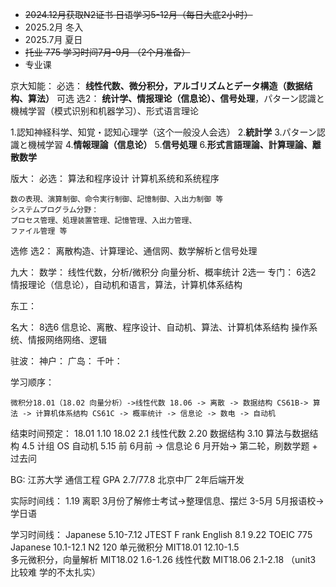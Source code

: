 + ~~2024.12月获取N2证书 日语学习5-12月（每日大底2小时）~~
+ 2025.2月 冬入
+ 2025.7月 夏日
+ ~~托业  775  学习时间7月-9月 （2个月准备）~~
+ 专业课

京大知能：
必选：
**线性代数、微分积分，アルゴリズムとデータ構造（数据结构、算法）**
可选 选2：
**统计学、情报理论（信息论）、信号处理**，パターン認識と機械学習（模式识别和机器学习）、形式语言理论

1.認知神経科学、知覚・認知心理学（这个一般没人会选） 2.**統計学** 3.パターン認識と機械学習 4.**情報理論（信息论）** 5.**信号処理** 6.**形式言語理論、計算理論、離散数学**

版大：
必选：
算法和程序设计
计算机系统和系统程序
```
数の表現、演算制御、命令実行制御、記憶制御、入出力制御 等
システムプログラム分野：
プロセス管理、処理装置管理、記憶管理、入出力管理、
ファイル管理 等
```
选修   选2：
离散构造、计算理论、通信网、数学解析と信号处理


九大：
数学：
线性代数，分析/微积分
向量分析、概率统计  2选一
专门：
6选2
情报理论（信息论），自动机和语言，算法，计算机体系结构

东工：

名大：
8选6
信息论、离散、程序设计、自动机、算法、计算机体系结构 操作系统、情报网络网络、逻辑

驻波：
神户：
广岛：
千叶：

学习顺序：
```
微积分18.01（18.02 向量分析）->线性代数 18.06 -> 离散 -> 数据结构 CS61B-> 算法 -> 计算机体系结构 CS61C -> 概率统计 -> 信息论 -> 数电 -> 自动机
```

结束时间预定：
18.01 1.10
18.02 2.1
线性代数 2.20
数据结构 3.10
算法与数据结构 4.5
计组 OS 自动机 5.15 前
6月前 -> 信息论
6 月开始-> 第二轮，刷数学题 + 过去问

BG: 江苏大学  通信工程  GPA 2.7/77.8
北京中厂 2年后端开发

实际时间线：
1.19 离职
3月份了解修士考试->整理信息、摆烂 3-5月
5月报语校->学日语

学习时间线：
Japanese 5.10-7.12 JTEST F rank 
English 8.1 9.22 TOEIC 775
Japanese 10.1-12.1 N2 120
单元微积分 MIT18.01   12.10-1.5  
多元微积分，向量解析 MIT18.02 1.6-1.26
线性代数  MIT18.06  2.1-2.18  （unit3 比较难 学的不太扎实）


